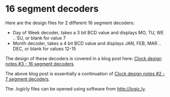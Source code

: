 # 16 segment decoders

Here are the design files for 2 different 16 segment decoders:

* Day of Week decoder, takes a 3 bit BCD value and displays MO, TU, WE .. SU, or blank for value 7
* Month decoder, takes a 4 bit BCD value and displays JAN, FEB, MAR .. DEC, or blank for values 12-15

The design of these decoders is covered in a blog post here: [Clock design notes #3 - 16 segment decoders](https://ornotblog.blogspot.co.uk/2017/03/clock-design-notes-3-16-segment-decoders.html)

The above blog post is essentially a continuation of [Clock design notes #2 - 7 segment decoders](https://ornotblog.blogspot.co.uk/2017/03/clock-design-notes-2-7-segment-decoders.html).

The .logicly files can be opened using software from <http://logic.ly>.

